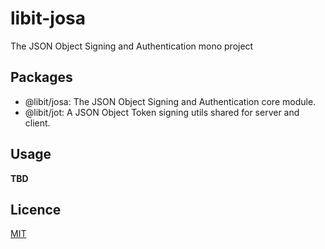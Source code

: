 # libit-josa

The JSON Object Signing and Authentication mono project

## Packages

- @libit/josa: The JSON Object Signing and Authentication core module.
- @libit/jot: A JSON Object Token signing utils shared for server and client.

## Usage

**TBD**

## Licence

[MIT](LICENSE)
